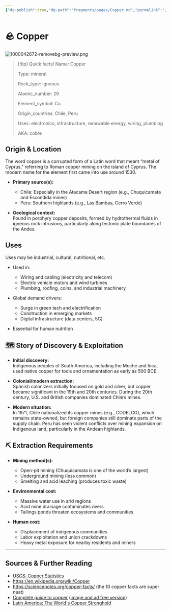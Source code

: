 ```yaml
---
{"dg-publish":true,"dg-path":"fragments/pages/Copper.md","permalink":"/fragments/pages/copper/","created":"2025-07-16T22:41:44.211-04:00","updated":"2025-08-02T13:42:47.140-04:00"}
---
```



# 🪨 Copper
![1000042672-removebg-preview.png](/img/user/garden/fragments/pages/attachments/1000042672-removebg-preview.png)

> [!tip] Quick facts!
> Name: Copper
> 
> Type: mineral
> 
> Rock_type: igneous
> 
> Atomic_number: 29
> 
> Element_symbol: Cu
> 
> Origin_countries: Chile, Peru
> 
> Uses: electronics, infrastructure, renewable energy, wiring, plumbing
> 
> AKA: cobre

## Origin & Location

The word copper is a corrupted form of a Latin word that meant “metal of Cyprus," referring to Roman copper mining on the island of Cyprus. The modern name for the element first came into use around 1530.

- **Primary source(s):**  
  - Chile: Especially in the Atacama Desert region (e.g., Chuquicamata and Escondida mines)  
  - Peru: Southern highlands (e.g., Las Bambas, Cerro Verde)

- **Geological context:**  
  Found in porphyry copper deposits, formed by hydrothermal fluids in igneous rock intrusions, particularly along tectonic plate boundaries of the Andes.

## Uses
Uses may be industrial, cultural, nutritional, etc.

- Used in:
  - Wiring and cabling (electricity and telecom)
  - Electric vehicle motors and wind turbines
  - Plumbing, roofing, coins, and industrial machinery

- Global demand drivers:
  - Surge in green tech and electrification
  - Construction in emerging markets
  - Digital infrastructure (data centers, 5G)
  
- Essential for human nutrition

## 🗺️ Story of Discovery & Exploitation

- **Initial discovery:**  
  Indigenous peoples of South America, including the Moche and Inca, used native copper for tools and ornamentation as early as 500 BCE.

- **Colonial/modern extraction:**  
  Spanish colonizers initially focused on gold and silver, but copper became significant in the 19th and 20th centuries. During the 20th century, U.S. and British companies dominated Chile’s mines.

- **Modern situation:**  
  In 1971, Chile nationalized its copper mines (e.g., CODELCO), which remains state-owned, but foreign companies still dominate parts of the supply chain. Peru has seen violent conflicts over mining expansion on Indigenous land, particularly in the Andean highlands.

## ⛏️ Extraction Requirements

- **Mining method(s):**
  - Open-pit mining (Chuquicamata is one of the world’s largest)
  - Underground mining (less common)
  - Smelting and acid leaching (produces toxic waste)

- **Environmental cost:**
  - Massive water use in arid regions
  - Acid mine drainage contaminates rivers
  - Tailings ponds threaten ecosystems and communities

- **Human cost:**
  - Displacement of indigenous communities
  - Labor exploitation and union crackdowns
  - Heavy metal exposure for nearby residents and miners

---

## Sources & Further Reading

- [USGS: Copper Statistics](https://www.usgs.gov/centers/national-minerals-information-center/copper-statistics-and-information)   
- https://en.wikipedia.org/wiki/Copper
- https://sciencenotes.org/copper-facts/ (the 10 copper facts are super neat)
- [Complete guide to copper](https://mechforged.com/copper-everything-you-need-to-know/#google_vignette) ([image and ad free version](https://archive.ph/CGVRE))
- [Latin America; The World's Copper Stronghold](https://features.csis.org/copper-in-latin-america/)